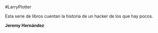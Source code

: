#LarryPlotter

Esta serie de libros cuentan la historia de un hacker de los que hay pocos.

**Jeremy Hernández**
